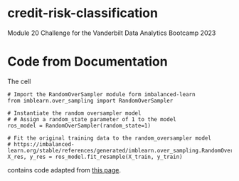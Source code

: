 # credit-risk-classification
Module 20 Challenge for the Vanderbilt Data Analytics Bootcamp 2023

# Code from Documentation
The cell 
```
# Import the RandomOverSampler module form imbalanced-learn
from imblearn.over_sampling import RandomOverSampler

# Instantiate the random oversampler model
# # Assign a random_state parameter of 1 to the model
ros_model = RandomOverSampler(random_state=1)

# Fit the original training data to the random_oversampler model
# https://imbalanced-learn.org/stable/references/generated/imblearn.over_sampling.RandomOverSampler.html
X_res, y_res = ros_model.fit_resample(X_train, y_train)
```
contains code adapted from [this page](https://imbalanced-learn.org/stable/references/generated/imblearn.over_sampling.RandomOverSampler.html). 